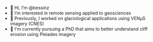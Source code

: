 - 👋 Hi, I’m @bessinz
- 👀 I’m interested in remote sensing applied to geosciences
- 🌱 Previously, I worked on glaciological applications using VENµS imagery (CNES)
- 🌱 I'm currently pursuing a PhD that aims to better understand cliff erosion using Pleiades imagery

<!---
bessinz/bessinz is a ✨ special ✨ repository because its `README.md` (this file) appears on your GitHub profile.
You can click the Preview link to take a look at your changes.
--->
